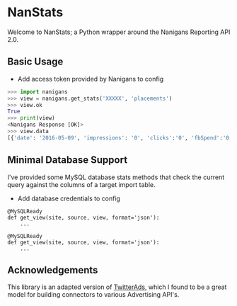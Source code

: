 # NanStats

Welcome to NanStats; a Python wrapper around the Nanigans Reporting API 2.0. 

## Basic Usage

* Add access token provided by Nanigans to config

```python
>>> import nanigans
>>> view = nanigans.get_stats('XXXXX', 'placements')
>>> view.ok
True
>>> print(view)
<Nanigans Response [OK]>
>>> view.data
[{'date': '2016-05-09', 'impressions': '0', 'clicks':'0', 'fbSpend':'0.00', 'budgetPool': 'A'},...]
```

## Minimal Database Support

I've provided some MySQL database stats methods that check the current query against the columns of a target import table.

* Add database credentials to config  

```
@MySQLReady
def get_view(site, source, view, format='json'):
	...

@MySQLReady
def get_view(site, source, view, format='json'):
	...
```

## Acknowledgements

This library is an adapted version of [TwitterAds](https://github.com/essence-tech/twitter-ads-api), which I found to be a great model for building connectors to various Advertising API's. 



